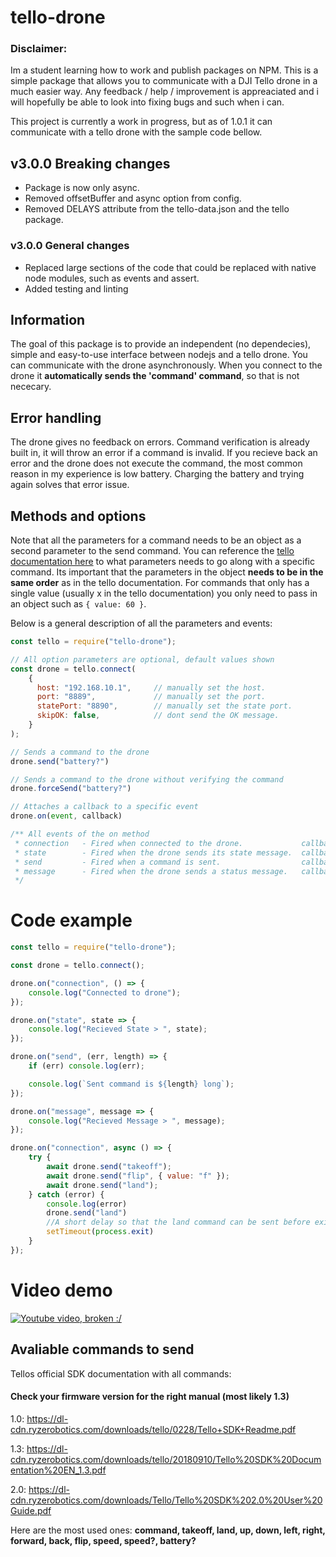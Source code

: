# tello-drone

### Disclaimer:

Im a student learning how to work and publish packages on NPM. This is a simple package that allows you to communicate with a DJI Tello drone in a much easier way. Any feedback / help / improvement is appreaciated and i will hopefully be able to look into fixing bugs and such when i can.

This project is currently a work in progress, but as of 1.0.1 it can communicate with a tello drone with the sample code bellow.

## v3.0.0 Breaking changes
- Package is now only async.
- Removed offsetBuffer and async option from config.
- Removed DELAYS attribute from the tello-data.json and the tello package.

### v3.0.0 General changes
- Replaced large sections of the code that could be replaced with native node modules, such as events and assert.
- Added testing and linting

## Information

The goal of this package is to provide an independent (no dependecies), simple and easy-to-use interface between nodejs and a tello drone. You can communicate with the drone asynchronously. When you connect to the drone it **automatically sends the 'command' command**, so that is not nececary.

## Error handling

The drone gives no feedback on errors. Command verification is already built in, it will throw an error if a command is invalid.
If you recieve back an error and the drone does not execute the command, the most common reason in my experience is low battery.
Charging the battery and trying again solves that error issue.

## Methods and options

Note that all the parameters for a command needs to be an object as a second parameter to the send command. You can reference the [tello documentation here](https://dl-cdn.ryzerobotics.com/downloads/tello/20180910/Tello%20SDK%20Documentation%20EN_1.3.pdf) to what parameters needs to go along with a specific command. Its important that the parameters in the object **needs to be in the same order** as in the tello documentation. For commands that only has a single value (usually x in the tello documentation) you only need to pass in an object such as `{ value: 60 }`.

Below is a general description of all the parameters and events:

```js
const tello = require("tello-drone");

// All option parameters are optional, default values shown
const drone = tello.connect(
    {
      host: "192.168.10.1",     // manually set the host.
      port: "8889",             // manually set the port.
      statePort: "8890",        // manually set the state port.
      skipOK: false,            // dont send the OK message.
    }
);

// Sends a command to the drone
drone.send("battery?")

// Sends a command to the drone without verifying the command
drone.forceSend("battery?")

// Attaches a callback to a specific event
drone.on(event, callback)

/** All events of the on method
 * connection   - Fired when connected to the drone.             callback()
 * state        - Fired when the drone sends its state message.  callback(stateObject, udpConnection)
 * send         - Fired when a command is sent.                  callback(error, messageLength)
 * message      - Fired when the drone sends a status message.   callback(message, udpConnection)
 */

```

# Code example

```js
const tello = require("tello-drone");

const drone = tello.connect();

drone.on("connection", () => {
    console.log("Connected to drone");
});

drone.on("state", state => {
    console.log("Recieved State > ", state);
});

drone.on("send", (err, length) => {
    if (err) console.log(err);

    console.log(`Sent command is ${length} long`);
});

drone.on("message", message => {
    console.log("Recieved Message > ", message);
});

drone.on("connection", async () => {
    try {
        await drone.send("takeoff");
        await drone.send("flip", { value: "f" });
        await drone.send("land");
    } catch (error) {
        console.log(error)
        drone.send("land")
        //A short delay so that the land command can be sent before exiting
        setTimeout(process.exit)
    }
});
```

# Video demo

[![Youtube video, broken :/](http://img.youtube.com/vi/pxh4rlVNd4E/0.jpg)](http://www.youtube.com/watch?v=pxh4rlVNd4E "NPM tello-drone v2.0.0 demo")

## Avaliable commands to send

Tellos official SDK documentation with all commands:

#### Check your firmware version for the right manual (most likely 1.3)

1.0: https://dl-cdn.ryzerobotics.com/downloads/tello/0228/Tello+SDK+Readme.pdf

1.3: https://dl-cdn.ryzerobotics.com/downloads/tello/20180910/Tello%20SDK%20Documentation%20EN_1.3.pdf

2.0: https://dl-cdn.ryzerobotics.com/downloads/Tello/Tello%20SDK%202.0%20User%20Guide.pdf

Here are the most used ones:
**command, takeoff, land, up, down, left, right, forward, back, flip, speed, speed?, battery?**
